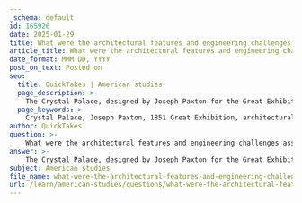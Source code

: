 ```yaml
---
_schema: default
id: 165926
date: 2025-01-29
title: What were the architectural features and engineering challenges associated with the design and construction of the Crystal Palace?
article_title: What were the architectural features and engineering challenges associated with the design and construction of the Crystal Palace?
date_format: MMM DD, YYYY
post_on_text: Posted on
seo:
  title: QuickTakes | American studies
  page_description: >-
    The Crystal Palace, designed by Joseph Paxton for the Great Exhibition of 1851, showcases innovative architectural features and significant engineering challenges, including its use of prefabricated materials, vast scale, and integral natural lighting, marking a milestone in modern architectural practices.
  page_keywords: >-
    Crystal Palace, Joseph Paxton, 1851 Great Exhibition, architectural features, engineering challenges, prefabricated iron, glass construction, modular design, natural lighting, structural integrity, temperature control, rapid construction, industrial advancements, architectural legacy, modern architecture, historical significance
author: QuickTakes
question: >-
    What were the architectural features and engineering challenges associated with the design and construction of the Crystal Palace?
answer: >-
    The Crystal Palace, designed by Joseph Paxton for the Great Exhibition of 1851, is celebrated for its innovative architectural features and the engineering challenges it presented. Here are some key aspects:\n\n### Architectural Features\n\n1. **Materials**: The Crystal Palace was constructed primarily from prefabricated iron and glass. This was a groundbreaking approach at the time, allowing for a vast, open interior space that was unprecedented in scale. The extensive use of glass not only provided natural light but also symbolized transparency and enlightenment, creating an inviting atmosphere for visitors.\n\n2. **Design**: The structure featured a modular design, which facilitated rapid construction. The use of standardized components meant that the building could be assembled quickly, a significant advantage for the temporary nature of the Great Exhibition.\n\n3. **Natural Lighting**: The design allowed for an abundance of natural light to flood the interior, enhancing the display of exhibits and creating a visually stunning environment. This feature was crucial for showcasing the industrial advancements of the time.\n\n4. **Scale**: The Crystal Palace was massive, measuring approximately 1,848 feet (563 meters) in length and 408 feet (124 meters) in width. Its grand scale was a testament to the industrial capabilities of the era and served as a symbol of Britain's confidence in its global influence.\n\n### Engineering Challenges\n\n1. **Structural Integrity**: One of the primary engineering challenges was ensuring the structural integrity of such a large glass and iron structure. The design had to account for the weight of the glass panels and the stresses imposed by wind and other environmental factors.\n\n2. **Temperature Control**: The extensive use of glass posed challenges in terms of temperature regulation. The building could become excessively hot during sunny days, necessitating considerations for ventilation and cooling.\n\n3. **Construction Timeline**: The rapid construction timeline was another challenge. The Crystal Palace was built in just a few months, requiring efficient planning and execution to meet the deadline for the Great Exhibition.\n\n4. **Transportation of Materials**: The prefabricated components had to be manufactured and transported to the site efficiently. This required coordination among various industries and logistics to ensure that all materials arrived on time for assembly.\n\n### Legacy\n\nThe Crystal Palace not only served as a venue for the Great Exhibition but also influenced future architectural practices, particularly in the use of glass and iron in public buildings. Its design and construction techniques paved the way for modern architecture, making it a significant milestone in the history of engineering and design.\n\nIn summary, the Crystal Palace stands as a remarkable achievement in architectural innovation, overcoming significant engineering challenges to create a lasting symbol of the industrial age.
subject: American studies
file_name: what-were-the-architectural-features-and-engineering-challenges-associated-with-the-design-and-construction-of-the-crystal-palace.md
url: /learn/american-studies/questions/what-were-the-architectural-features-and-engineering-challenges-associated-with-the-design-and-construction-of-the-crystal-palace
---
```


&nbsp;